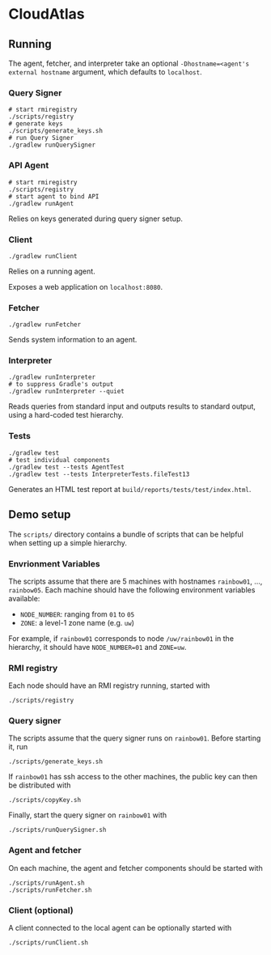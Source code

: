 # CloudAtlas

## Running

The agent, fetcher, and interpreter take an optional `-Dhostname=<agent's external hostname`
argument, which defaults to `localhost`.

### Query Signer
    # start rmiregistry
    ./scripts/registry
    # generate keys
    ./scripts/generate_keys.sh
    # run Query Signer
    ./gradlew runQuerySigner
    
### API Agent

    # start rmiregistry
    ./scripts/registry
    # start agent to bind API
    ./gradlew runAgent

Relies on keys generated during query signer setup.

### Client

    ./gradlew runClient

Relies on a running agent.

Exposes a web application on `localhost:8080`.

### Fetcher

    ./gradlew runFetcher

Sends system information to an agent.

### Interpreter

    ./gradlew runInterpreter
    # to suppress Gradle's output
    ./gradlew runInterpreter --quiet

Reads queries from standard input and outputs results to standard output, using
a hard-coded test hierarchy.

### Tests

    ./gradlew test
    # test individual components
    ./gradlew test --tests AgentTest
    ./gradlew test --tests InterpreterTests.fileTest13

Generates an HTML test report at `build/reports/tests/test/index.html`.

## Demo setup

The `scripts/` directory contains a bundle of scripts that can be helpful when
setting up a simple hierarchy.

### Envrionment Variables

The scripts assume that there are 5 machines with hostnames `rainbow01`, ...,
`rainbow05`. Each machine should have the following environment variables
available:

* `NODE_NUMBER`: ranging from `01` to `05`
* `ZONE`: a level-1 zone name (e.g. `uw`)

For example, if `rainbow01` corresponds to node `/uw/rainbow01` in the
hierarchy, it should have `NODE_NUMBER=01` and `ZONE=uw`.

### RMI registry

Each node should have an RMI registry running, started with

    ./scripts/registry

### Query signer

The scripts assume that the query signer runs on `rainbow01`. Before starting
it, run

    ./scripts/generate_keys.sh

If `rainbow01` has ssh access to the other machines, the public key can then be
distributed with

    ./scripts/copyKey.sh

Finally, start the query signer on `rainbow01` with

    ./scripts/runQuerySigner.sh

### Agent and fetcher

On each machine, the agent and fetcher components should be started with

    ./scripts/runAgent.sh
    ./scripts/runFetcher.sh

### Client (optional)

A client connected to the local agent can be optionally started with

    ./scripts/runClient.sh
